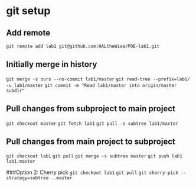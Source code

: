 # git setup

## Add remote
`git remote add lab1 git@github.com:HALtheWise/POE-lab1.git`

## Initially merge in history
`git merge -s ours --no-commit lab1/master`
`git read-tree --prefix=lab1/ -u lab1/master`
`git commit -m "Read lab1/master into origin/master subdir"`

## Pull changes from subproject to main project
`git checkout master`
`git fetch lab1`
`git pull -s subtree lab1/master`

## Pull changes from main project to subproject
`git checkout lab1`
`git pull`
`git merge -s subtree master`
`git push lab1 lab1:master`

###Option 2: Cherry pick
`git checkout lab1`
`git pull`
`git cherry-pick --strategy=subtree ..master`